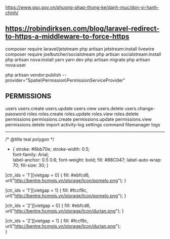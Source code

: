 https://www.gso.gov.vn/phuong-phap-thong-ke/danh-muc/don-vi-hanh-chinh/

https://robindirksen.com/blog/laravel-redirect-to-https-a-middleware-to-force-https
-------------------

composer require laravel/jetstream
php artisan jetstream:install livewire
composer require joelbutcher/socialstream
php artisan socialstream:install
php artisan nova:install
yarn
yarn dev
php artisan migrate
php artisan nova:user


php artisan vendor:publish --provider="Spatie\Permission\PermissionServiceProvider"


PERMISSIONS
----------
users
users.create
users.update
users.view
users.delete
users.change-password
roles
roles.create
roles.update
roles.view
roles.delete
permissions
permissions.create
permissions.update
permissions.view
permissions.delete
import
activity-log
settings
command
filemanager
logs


---
/* @title teal polygon */
* {
    stroke: #6bb70e;
    stroke-width: 0.5;  	
  	font-family: Arial;  	
  	label-anchor: 0.5 0.6;
	font-weight: bold;
  	fill: #88C047;
  	label-auto-wrap: 70;
    fill-size: 30;
}

[ctr_ids = '1'][vietgap = 0] {
   fill: #ebfcd6, url("http://bentre.hcmgis.vn/storage/Icon/pomelo.png");
}

[ctr_ids = '1'][vietgap = 1] {
   fill: #fccf9c, url("http://bentre.hcmgis.vn/storage/Icon/pomelo.png");
}

[ctr_ids = '2'][vietgap = 0] {
   fill: #ebfcd6, url("http://bentre.hcmgis.vn/storage/Icon/durian.png");
}

[ctr_ids = '2'][vietgap = 1] {
   fill: #fccf9c, url("http://bentre.hcmgis.vn/storage/Icon/durian.png");   
}

